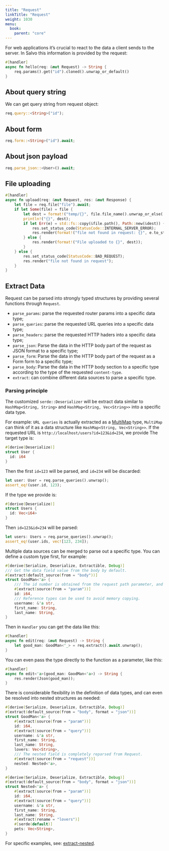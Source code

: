```yaml
---
title: "Request"
linkTitle: "Request"
weight: 1030
menu:
  book:
    parent: "core"
---
```


For web applications it’s crucial to react to the data a client sends to the server. In Salvo this information is provided by the request:

```rust
#[handler]
async fn hello(req: &mut Request) -> String {
    req.params().get("id").cloned().unwrap_or_default()
}
```

## About query string

We can get query string from request object:

```rust
req.query::<String>("id");
```

## About form


```rust
req.form::<String>("id").await;
```


## About json payload

```rust
req.parse_json::<User>().await;
```

## File uploading

```rust
#[handler]
async fn upload(req: &mut Request, res: &mut Response) {
    let file = req.file("file").await;
    if let Some(file) = file {
        let dest = format!("temp/{}", file.file_name().unwrap_or_else(|| "file".into()));
        println!("{}", dest);
        if let Err(e) = std::fs::copy(&file.path(), Path::new(&dest)) {
            res.set_status_code(StatusCode::INTERNAL_SERVER_ERROR);
            res.render(format!("file not found in request: {}", e.to_string()));
        } else {
            res.render(format!("File uploaded to {}", dest));
        }
    } else {
        res.set_status_code(StatusCode::BAD_REQUEST);
        res.render("file not found in request");
    }
}
```

## Extract Data


Request can be parsed into strongly typed structures by providing several functions through ```Request```.

* ```parse_params```: parse the requested router params into a specific data type;
* ```parse_queries```: parse the requested URL queries into a specific data type;
* ```parse_headers```: parse the requested HTTP haders into a specific data type;
* ```parse_json```: Parse the data in the HTTP body part of the request as JSON format to a specific type;
* ```parse_form```: Parse the data in the HTTP body part of the request as a Form form to a specific type;
* ```parse_body```: Parse the data in the HTTP body section to a specific type according to the type of the requested ```content-type```.
* ```extract```: can combine different data sources to parse a specific type.

### Parsing principle

The customized ```serde::Deserializer``` will be extract data similar to ```HashMap<String, String>``` and ```HashMap<String, Vec<String>>``` into a specific data type.

For example: ```URL queries``` is actually extracted as a [MultiMap](https://docs.rs/multimap/latest/multimap/struct.MultiMap.html) type, ```MultiMap``` can think of it as a data structure like ```HashMap<String, Vec<String>>```. If the requested URL is ```http://localhost/users?id=123&id=234```, we provide The target type is:

```rust
#[derive(Deserialize)]
struct User {
  id: i64
}
```

Then the first ```id=123``` will be parsed, and ```id=234``` will be discarded:

```rust
let user: User = req.parse_queries().unwrap();
assert_eq!(user.id, 123);
```

If the type we provide is:

```rust
#[derive(Deserialize)]
struct Users {
  id: Vec<i64>
}
```

Then ```id=123&id=234``` will be parsed:

```rust
let users: Users = req.parse_queries().unwrap();
assert_eq!(user.ids, vec![123, 234]);
```

Multiple data sources can be merged to parse out a specific type. You can define a custom type first, for example:

```rust
#[derive(Serialize, Deserialize, Extractible, Debug)]
/// Get the data field value from the body by default.
#[extract(default_source(from = "body"))]
struct GoodMan<'a> {
    /// The id number is obtained from the request path parameter, and the data is automatically parsed as i64 type.
    #[extract(source(from = "param"))]
    id: i64,
    /// Reference types can be used to avoid memory copying.
    username: &'a str,
    first_name: String,
    last_name: String,
}
```

Then in ```Handler``` you can get the data like this:

```rust
#[handler]
async fn edit(req: &mut Request) -> String {
    let good_man: GoodMan<'_> = req.extract().await.unwrap();
}
```

You can even pass the type directly to the function as a parameter, like this:

```rust
#[handler]
async fn edit<'a>(good_man: GoodMan<'a>) -> String {
    res.render(Json(good_man));
}
```

There is considerable flexibility in the definition of data types, and can even be resolved into nested structures as needed:

```rust
#[derive(Serialize, Deserialize, Extractible, Debug)]
#[extract(default_source(from = "body", format = "json"))]
struct GoodMan<'a> {
    #[extract(source(from = "param"))]
    id: i64,
    #[extract(source(from = "query"))]
    username: &'a str,
    first_name: String,
    last_name: String,
    lovers: Vec<String>,
    /// The nested field is completely reparsed from Request.
    #[extract(source(from = "request"))]
    nested: Nested<'a>,
}

#[derive(Serialize, Deserialize, Extractible, Debug)]
#[extract(default_source(from = "body", format = "json"))]
struct Nested<'a> {
    #[extract(source(from = "param"))]
    id: i64,
    #[extract(source(from = "query"))]
    username: &'a str,
    first_name: String,
    last_name: String,
    #[extract(rename = "lovers")]
    #[serde(default)]
    pets: Vec<String>,
}
```

For specific examples, see: [extract-nested](https://github.com/salvo-rs/salvo/blob/main/examples/extract-nested/src/main.rs).